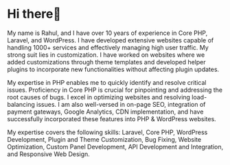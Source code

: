 <h1>Hi there👋</h1>

<p>My name is Rahul, and I have over 10 years of experience in Core PHP, Laravel, and WordPress. I have developed extensive websites capable of handling 1000+ services and effectively managing high user traffic. My strong suit lies in customization. I have worked on websites where we added customizations through theme templates and developed helper plugins to incorporate new functionalities without affecting plugin updates.</p>

<p>My expertise in PHP enables me to quickly identify and resolve critical issues. Proficiency in Core PHP is crucial for pinpointing and addressing the root causes of bugs. I excel in optimizing websites and resolving load-balancing issues. I am also well-versed in on-page SEO, integration of payment gateways, Google Analytics, CDN implementation, and have successfully incorporated these features into PHP & WordPress websites.</p>

<p>My expertise covers the following skills: Laravel, Core PHP, WordPress Development, Plugin and Theme Customization, Bug Fixing, Website Optimization, Custom Panel Development, API Development and Integration, and Responsive Web Design.
</p>
